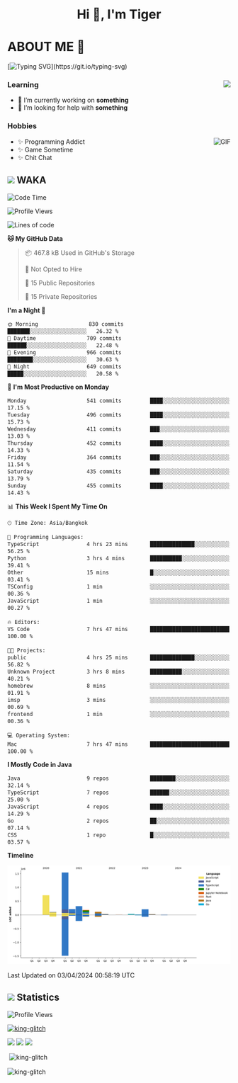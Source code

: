 <h1 align="center">Hi 👋, I'm Tiger</h1>




# ABOUT ME 💬

[![Typing SVG](https://readme-typing-svg.herokuapp.com?color=22F771&vCenter=true&lines=A+perssionate+developer+from+nowhere.)](https://git.io/typing-svg)

<div>
 <img align="right" src="https://spotify-github-profile.vercel.app/api/view?uid=12129734423&cover_image=false&theme=default&bar_color=22d016&bar_color_cover=true" />
 <h3>Learning</h3>
 
 <ul>
  <li>🔭 I’m currently working on <b>something</b></li>
  <li>🤝 I’m looking for help with <b>something</b></li>
 </ul>
 
</div>
<div>
 <h3>Hobbies</h3>
 <img align="right" height="475px"  alt="GIF" src="https://i.pinimg.com/originals/1f/b7/db/1fb7dbee557e5ed509f7517da8a84d58.gif" />
 <ul>
  <li>✨ Programming Addict</li>
  <li>✨ Game Sometime</li>
  <li>✨ Chit Chat</li>
 </ul>
 
</div>



## <img height="40" src="https://raw.githubusercontent.com/innng/innng/master/assets/kyubey.gif"/> WAKA

<!--START_SECTION:waka-->
![Code Time](http://img.shields.io/badge/Code%20Time-1%2C815%20hrs%2050%20mins-blue)

![Profile Views](http://img.shields.io/badge/Profile%20Views-1-blue)

![Lines of code](https://img.shields.io/badge/From%20Hello%20World%20I%27ve%20Written-3.4%20million%20lines%20of%20code-blue)

**🐱 My GitHub Data** 

> 📦 467.8 kB Used in GitHub's Storage 
 > 
> 🚫 Not Opted to Hire
 > 
> 📜 15 Public Repositories 
 > 
> 🔑 15 Private Repositories 
 > 
**I'm a Night 🦉** 

```text
🌞 Morning                830 commits         ███████░░░░░░░░░░░░░░░░░░   26.32 % 
🌆 Daytime                709 commits         ██████░░░░░░░░░░░░░░░░░░░   22.48 % 
🌃 Evening                966 commits         ████████░░░░░░░░░░░░░░░░░   30.63 % 
🌙 Night                  649 commits         █████░░░░░░░░░░░░░░░░░░░░   20.58 % 
```
📅 **I'm Most Productive on Monday** 

```text
Monday                   541 commits         ████░░░░░░░░░░░░░░░░░░░░░   17.15 % 
Tuesday                  496 commits         ████░░░░░░░░░░░░░░░░░░░░░   15.73 % 
Wednesday                411 commits         ███░░░░░░░░░░░░░░░░░░░░░░   13.03 % 
Thursday                 452 commits         ████░░░░░░░░░░░░░░░░░░░░░   14.33 % 
Friday                   364 commits         ███░░░░░░░░░░░░░░░░░░░░░░   11.54 % 
Saturday                 435 commits         ███░░░░░░░░░░░░░░░░░░░░░░   13.79 % 
Sunday                   455 commits         ████░░░░░░░░░░░░░░░░░░░░░   14.43 % 
```


📊 **This Week I Spent My Time On** 

```text
🕑︎ Time Zone: Asia/Bangkok

💬 Programming Languages: 
TypeScript               4 hrs 23 mins       ██████████████░░░░░░░░░░░   56.25 % 
Python                   3 hrs 4 mins        ██████████░░░░░░░░░░░░░░░   39.41 % 
Other                    15 mins             █░░░░░░░░░░░░░░░░░░░░░░░░   03.41 % 
TSConfig                 1 min               ░░░░░░░░░░░░░░░░░░░░░░░░░   00.36 % 
JavaScript               1 min               ░░░░░░░░░░░░░░░░░░░░░░░░░   00.27 % 

🔥 Editors: 
VS Code                  7 hrs 47 mins       █████████████████████████   100.00 % 

🐱‍💻 Projects: 
public                   4 hrs 25 mins       ██████████████░░░░░░░░░░░   56.82 % 
Unknown Project          3 hrs 8 mins        ██████████░░░░░░░░░░░░░░░   40.21 % 
homebrew                 8 mins              ░░░░░░░░░░░░░░░░░░░░░░░░░   01.91 % 
imsp                     3 mins              ░░░░░░░░░░░░░░░░░░░░░░░░░   00.69 % 
frontend                 1 min               ░░░░░░░░░░░░░░░░░░░░░░░░░   00.36 % 

💻 Operating System: 
Mac                      7 hrs 47 mins       █████████████████████████   100.00 % 
```

**I Mostly Code in Java** 

```text
Java                     9 repos             ████████░░░░░░░░░░░░░░░░░   32.14 % 
TypeScript               7 repos             ██████░░░░░░░░░░░░░░░░░░░   25.00 % 
JavaScript               4 repos             ████░░░░░░░░░░░░░░░░░░░░░   14.29 % 
Go                       2 repos             ██░░░░░░░░░░░░░░░░░░░░░░░   07.14 % 
CSS                      1 repo              █░░░░░░░░░░░░░░░░░░░░░░░░   03.57 % 
```



**Timeline**

![Lines of Code chart](https://raw.githubusercontent.com/king-glitch/king-glitch/main/assets/bar_graph.png)


 Last Updated on 03/04/2024 00:58:19 UTC
<!--END_SECTION:waka-->
## <img height="40" src="https://raw.githubusercontent.com/innng/innng/master/assets/kyubey.gif"/> Statistics
![Profile Views](https://komarev.com/ghpvc/?username=king-glitch)  

<p align="left"> 
 <a href="https://github.com/ryo-ma/github-profile-trophy">
  <img src="https://github-profile-trophy.vercel.app/?username=king-glitch&theme=dracula" alt="king-glitch" />
 </a> </p>

![](https://github-profile-summary-cards.vercel.app/api/cards/profile-details?username=king-glitch&theme=dracula)
![](https://github-profile-summary-cards.vercel.app/api/cards/stats?username=king-glitch&theme=dracula) 
![](https://github-profile-summary-cards.vercel.app/api/cards/productive-time?username=king-glitch&theme=dracula)


<p>&nbsp;<img align="center" src="https://github-readme-stats.vercel.app/api?username=king-glitch&theme=dracula" alt="king-glitch" /></p>

<p><img align="center" src="https://github-readme-streak-stats.herokuapp.com/?user=king-glitch&theme=dracula" alt="king-glitch" /></p>
